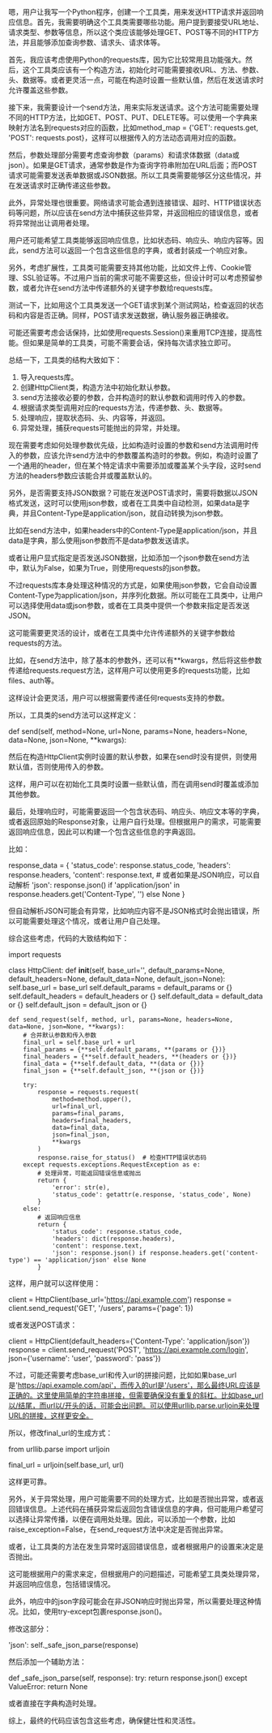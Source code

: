 嗯，用户让我写一个Python程序，创建一个工具类，用来发送HTTP请求并返回响应信息。首先，我需要明确这个工具类需要哪些功能。用户提到要接受URL地址、请求类型、参数等信息，所以这个类应该能够处理GET、POST等不同的HTTP方法，并且能够添加查询参数、请求头、请求体等。

首先，我应该考虑使用Python的requests库，因为它比较常用且功能强大。然后，这个工具类应该有一个构造方法，初始化时可能需要接收URL、方法、参数、头、数据等。或者更灵活一点，可能在构造时设置一些默认值，然后在发送请求时允许覆盖这些参数。

接下来，我需要设计一个send方法，用来实际发送请求。这个方法可能需要处理不同的HTTP方法，比如GET、POST、PUT、DELETE等。可以使用一个字典来映射方法名到requests对应的函数，比如method_map = {'GET': requests.get, 'POST': requests.post}，这样可以根据传入的方法动态调用对应的函数。

然后，参数处理部分需要考虑查询参数（params）和请求体数据（data或json）。如果是GET请求，通常参数是作为查询字符串附加在URL后面；而POST请求可能需要发送表单数据或JSON数据。所以工具类需要能够区分这些情况，并在发送请求时正确传递这些参数。

此外，异常处理也很重要。网络请求可能会遇到连接错误、超时、HTTP错误状态码等问题，所以应该在send方法中捕获这些异常，并返回相应的错误信息，或者将异常抛出让调用者处理。

用户还可能希望工具类能够返回响应信息，比如状态码、响应头、响应内容等。因此，send方法可以返回一个包含这些信息的字典，或者封装成一个响应对象。

另外，考虑扩展性，工具类可能需要支持其他功能，比如文件上传、Cookie管理、SSL验证等。不过用户当前的需求可能不需要这些，但设计时可以考虑预留参数，或者允许在send方法中传递额外的关键字参数给requests库。

测试一下，比如用这个工具类发送一个GET请求到某个测试网站，检查返回的状态码和内容是否正确。同样，POST请求发送数据，确认服务器正确接收。

可能还需要考虑会话保持，比如使用requests.Session()来重用TCP连接，提高性能。但如果是简单的工具类，可能不需要会话，保持每次请求独立即可。

总结一下，工具类的结构大致如下：

1. 导入requests库。
2. 创建HttpClient类，构造方法中初始化默认参数。
3. send方法接收必要的参数，合并构造时的默认参数和调用时传入的参数。
4. 根据请求类型调用对应的requests方法，传递参数、头、数据等。
5. 处理响应，提取状态码、头、内容等，并返回。
6. 异常处理，捕获requests可能抛出的异常，并处理。

现在需要考虑如何处理参数优先级，比如构造时设置的参数和send方法调用时传入的参数，应该允许send方法中的参数覆盖构造时的参数。例如，构造时设置了一个通用的header，但在某个特定请求中需要添加或覆盖某个头字段，这时send方法的headers参数应该能合并或覆盖默认的。

另外，是否需要支持JSON数据？可能在发送POST请求时，需要将数据以JSON格式发送，这时可以使用json参数，或者在工具类中自动检测，如果data是字典，并且Content-Type是application/json，就自动转换为json参数。

比如在send方法中，如果headers中的Content-Type是application/json，并且data是字典，那么使用json参数而不是data参数发送请求。

或者让用户显式指定是否发送JSON数据，比如添加一个json参数在send方法中，默认为False，如果为True，则使用requests的json参数。

不过requests库本身处理这种情况的方式是，如果使用json参数，它会自动设置Content-Type为application/json，并序列化数据。所以可能在工具类中，让用户可以选择使用data或json参数，或者在工具类中提供一个参数来指定是否发送JSON。

这可能需要更灵活的设计，或者在工具类中允许传递额外的关键字参数给requests的方法。

比如，在send方法中，除了基本的参数外，还可以有**kwargs，然后将这些参数传递给requests.request方法，这样用户可以使用更多的requests功能，比如files、auth等。

这样设计会更灵活，用户可以根据需要传递任何requests支持的参数。

所以，工具类的send方法可以这样定义：

def send(self, method=None, url=None, params=None, headers=None, data=None, json=None, **kwargs):

然后在构造HttpClient实例时设置的默认参数，如果在send时没有提供，则使用默认值，否则使用传入的参数。

这样，用户可以在初始化工具类时设置一些默认值，而在调用send时覆盖或添加其他参数。

最后，处理响应时，可能需要返回一个包含状态码、响应头、响应文本等的字典，或者返回原始的Response对象，让用户自行处理。但根据用户的需求，可能需要返回响应信息，因此可以构建一个包含这些信息的字典返回。

比如：

response_data = {
    'status_code': response.status_code,
    'headers': response.headers,
    'content': response.text,
    # 或者如果是JSON响应，可以自动解析
    'json': response.json() if 'application/json' in response.headers.get('Content-Type', '') else None
}

但自动解析JSON可能会有异常，比如响应内容不是JSON格式时会抛出错误，所以可能需要处理这个情况，或者让用户自己处理。

综合这些考虑，代码的大致结构如下：

import requests

class HttpClient:
    def __init__(self, base_url='', default_params=None, default_headers=None, default_data=None, default_json=None):
        self.base_url = base_url
        self.default_params = default_params or {}
        self.default_headers = default_headers or {}
        self.default_data = default_data or {}
        self.default_json = default_json or {}

    def send_request(self, method, url, params=None, headers=None, data=None, json=None, **kwargs):
        # 合并默认参数和传入参数
        final_url = self.base_url + url
        final_params = {**self.default_params, **(params or {})}
        final_headers = {**self.default_headers, **(headers or {})}
        final_data = {**self.default_data, **(data or {})}
        final_json = {**self.default_json, **(json or {})}

        try:
            response = requests.request(
                method=method.upper(),
                url=final_url,
                params=final_params,
                headers=final_headers,
                data=final_data,
                json=final_json,
                **kwargs
            )
            response.raise_for_status()  # 检查HTTP错误状态码
        except requests.exceptions.RequestException as e:
            # 处理异常，可能返回错误信息或抛出
            return {
                'error': str(e),
                'status_code': getattr(e.response, 'status_code', None)
            }
        else:
            # 返回响应信息
            return {
                'status_code': response.status_code,
                'headers': dict(response.headers),
                'content': response.text,
                'json': response.json() if response.headers.get('content-type') == 'application/json' else None
            }

这样，用户就可以这样使用：

client = HttpClient(base_url='https://api.example.com')
response = client.send_request('GET', '/users', params={'page': 1})

或者发送POST请求：

client = HttpClient(default_headers={'Content-Type': 'application/json'})
response = client.send_request('POST', 'https://api.example.com/login', json={'username': 'user', 'password': 'pass'})

不过，可能还需要考虑base_url和传入url的拼接问题，比如如果base_url是'https://api.example.com/api'，而传入的url是'/users'，那么最终URL应该是正确的。这里使用简单的字符串拼接，但需要确保没有重复的斜杠。比如base_url以/结尾，而url以/开头的话，可能会出问题。可以使用urllib.parse.urljoin来处理URL的拼接，这样更安全。

所以，修改final_url的生成方式：

from urllib.parse import urljoin

final_url = urljoin(self.base_url, url)

这样更可靠。

另外，关于异常处理，用户可能需要不同的处理方式，比如是否抛出异常，或者返回错误信息。上述代码在捕获异常后返回包含错误信息的字典，但可能用户希望可以选择让异常传播，以便在调用处处理。因此，可以添加一个参数，比如raise_exception=False，在send_request方法中决定是否抛出异常。

或者，让工具类的方法在发生异常时返回错误信息，或者根据用户的设置来决定是否抛出。

这可能根据用户的需求来定，但根据用户的问题描述，可能希望工具类处理异常，并返回响应信息，包括错误情况。

此外，响应中的json字段可能会在非JSON响应时抛出异常，所以需要处理这种情况。比如，使用try-except包裹response.json()。

修改这部分：

'json': self._safe_json_parse(response)

然后添加一个辅助方法：

def _safe_json_parse(self, response):
    try:
        return response.json()
    except ValueError:
        return None

或者直接在字典构造时处理。

综上，最终的代码应该包含这些考虑，确保健壮性和灵活性。